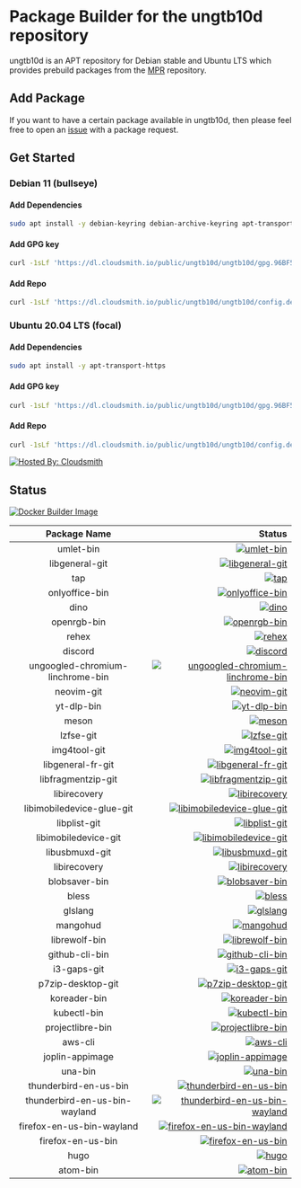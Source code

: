 # Package Builder for the ungtb10d repository

ungtb10d is an APT repository for Debian stable and Ubuntu LTS which provides prebuild packages from the [MPR](https://mpr.hunterwittenborn.com/) repository.

## Add Package

If you want to have a certain package available in ungtb10d, then please feel free to open an [issue](https://github.com/ungtb10d/old/issues) with a package request.

## Get Started
### Debian 11 (bullseye)
#### Add Dependencies
```bash
sudo apt install -y debian-keyring debian-archive-keyring apt-transport-https
```

#### Add GPG key
```bash
curl -1sLf 'https://dl.cloudsmith.io/public/ungtb10d/ungtb10d/gpg.96BF50280AB09218.key' | sudo apt-key add -
```

#### Add Repo
```bash
curl -1sLf 'https://dl.cloudsmith.io/public/ungtb10d/ungtb10d/config.deb.txt?distro=debian&codename=bullseye' | sudo tee /etc/apt/sources.list.d/ungtb10d.list
```

### Ubuntu 20.04 LTS (focal)
#### Add Dependencies
```bash
sudo apt install -y apt-transport-https
```

#### Add GPG key
```bash
curl -1sLf 'https://dl.cloudsmith.io/public/ungtb10d/ungtb10d/gpg.96BF50280AB09218.key' | sudo apt-key add -
```

#### Add Repo
```bash
curl -1sLf 'https://dl.cloudsmith.io/public/ungtb10d/ungtb10d/config.deb.txt?distro=ubuntu&codename=focal' | sudo tee /etc/apt/sources.list.d/ungtb10d.list
```

[![Hosted By: Cloudsmith](https://img.shields.io/badge/OSS%20hosting%20by-cloudsmith-blue?logo=cloudsmith&style=flat-square)](https://cloudsmith.com)

## Status

[![Docker Builder Image](https://github.com/ungtb10d/old/actions/workflows/!baseimages.yml/badge.svg)](https://github.com/ungtb10d/old/actions/workflows/!baseimages.yml)


| Package Name  |    Status     |
| :-----------: | ------------: |
|   umlet-bin   | [![umlet-bin](https://github.com/ungtb10d/old/actions/workflows/umlet-bin.yml/badge.svg)](https://github.com/ungtb10d/old/actions/workflows/umlet-bin.yml)  |
|   libgeneral-git   | [![libgeneral-git](https://github.com/ungtb10d/old/actions/workflows/libgeneral-git.yml/badge.svg)](https://github.com/ungtb10d/old/actions/workflows/libgeneral-git.yml)  |
|   tap   | [![tap](https://github.com/ungtb10d/old/actions/workflows/tap.yml/badge.svg)](https://github.com/ungtb10d/old/actions/workflows/tap.yml)  |
|   onlyoffice-bin   | [![onlyoffice-bin](https://github.com/ungtb10d/old/actions/workflows/onlyoffice-bin.yml/badge.svg)](https://github.com/ungtb10d/old/actions/workflows/onlyoffice-bin.yml)  |
|   dino   | [![dino](https://github.com/ungtb10d/old/actions/workflows/dino.yml/badge.svg)](https://github.com/ungtb10d/old/actions/workflows/dino.yml)  |
|   openrgb-bin   | [![openrgb-bin](https://github.com/ungtb10d/old/actions/workflows/openrgb-bin.yml/badge.svg)](https://github.com/ungtb10d/old/actions/workflows/openrgb-bin.yml)  |
|   rehex   | [![rehex](https://github.com/ungtb10d/old/actions/workflows/rehex.yml/badge.svg)](https://github.com/ungtb10d/old/actions/workflows/rehex.yml)  |
|   discord   | [![discord](https://github.com/ungtb10d/old/actions/workflows/discord.yml/badge.svg)](https://github.com/ungtb10d/old/actions/workflows/discord.yml)  |
|   ungoogled-chromium-linchrome-bin   | [![ungoogled-chromium-linchrome-bin](https://github.com/ungtb10d/old/actions/workflows/ungoogled-chromium-linchrome-bin.yml/badge.svg)](https://github.com/ungtb10d/old/actions/workflows/ungoogled-chromium-linchrome-bin.yml)  |
|   neovim-git   | [![neovim-git](https://github.com/ungtb10d/old/actions/workflows/neovim-git.yml/badge.svg)](https://github.com/ungtb10d/old/actions/workflows/neovim-git.yml)  |
|   yt-dlp-bin   | [![yt-dlp-bin](https://github.com/ungtb10d/old/actions/workflows/yt-dlp-bin.yml/badge.svg)](https://github.com/ungtb10d/old/actions/workflows/yt-dlp-bin.yml)  |
|   meson   | [![meson](https://github.com/ungtb10d/old/actions/workflows/meson.yml/badge.svg)](https://github.com/ungtb10d/old/actions/workflows/meson.yml)  |
|   lzfse-git   | [![lzfse-git](https://github.com/ungtb10d/old/actions/workflows/lzfse-git.yml/badge.svg)](https://github.com/ungtb10d/old/actions/workflows/lzfse-git.yml)  |
|   img4tool-git   | [![img4tool-git](https://github.com/ungtb10d/old/actions/workflows/img4tool-git.yml/badge.svg)](https://github.com/ungtb10d/old/actions/workflows/img4tool-git.yml)  |
|   libgeneral-fr-git   | [![libgeneral-fr-git](https://github.com/ungtb10d/old/actions/workflows/libgeneral-fr-git.yml/badge.svg)](https://github.com/ungtb10d/old/actions/workflows/libgeneral-fr-git.yml)  |
|   libfragmentzip-git   | [![libfragmentzip-git](https://github.com/ungtb10d/old/actions/workflows/libfragmentzip-git.yml/badge.svg)](https://github.com/ungtb10d/old/actions/workflows/libfragmentzip-git.yml)  |
|   libirecovery   | [![libirecovery](https://github.com/ungtb10d/old/actions/workflows/libirecovery.yml/badge.svg)](https://github.com/ungtb10d/old/actions/workflows/libirecovery.yml)  |
|   libimobiledevice-glue-git   | [![libimobiledevice-glue-git](https://github.com/ungtb10d/old/actions/workflows/libimobiledevice-glue-git.yml/badge.svg)](https://github.com/ungtb10d/old/actions/workflows/libimobiledevice-glue-git.yml)  |
|   libplist-git   | [![libplist-git](https://github.com/ungtb10d/old/actions/workflows/libplist-git.yml/badge.svg)](https://github.com/ungtb10d/old/actions/workflows/libplist-git.yml)  |
|   libimobiledevice-git   | [![libimobiledevice-git](https://github.com/ungtb10d/old/actions/workflows/libimobiledevice-git.yml/badge.svg)](https://github.com/ungtb10d/old/actions/workflows/libimobiledevice-git.yml)  |
|   libusbmuxd-git   | [![libusbmuxd-git](https://github.com/ungtb10d/old/actions/workflows/libusbmuxd-git.yml/badge.svg)](https://github.com/ungtb10d/old/actions/workflows/libusbmuxd-git.yml)  |
|   libirecovery   | [![libirecovery](https://github.com/ungtb10d/old/actions/workflows/libirecovery.yml/badge.svg)](https://github.com/ungtb10d/old/actions/workflows/libirecovery.yml)  |
|   blobsaver-bin   | [![blobsaver-bin](https://github.com/ungtb10d/old/actions/workflows/blobsaver-bin.yml/badge.svg)](https://github.com/ungtb10d/old/actions/workflows/blobsaver-bin.yml)  |
|   bless   | [![bless](https://github.com/ungtb10d/old/actions/workflows/bless.yml/badge.svg)](https://github.com/ungtb10d/old/actions/workflows/bless.yml)  |
|   glslang   | [![glslang](https://github.com/ungtb10d/old/actions/workflows/glslang.yml/badge.svg)](https://github.com/ungtb10d/old/actions/workflows/glslang.yml)  |
|   mangohud   | [![mangohud](https://github.com/ungtb10d/old/actions/workflows/mangohud.yml/badge.svg)](https://github.com/ungtb10d/old/actions/workflows/mangohud.yml)  |
|   librewolf-bin   | [![librewolf-bin](https://github.com/ungtb10d/old/actions/workflows/librewolf-bin.yml/badge.svg)](https://github.com/ungtb10d/old/actions/workflows/librewolf-bin.yml)  |
|   github-cli-bin   | [![github-cli-bin](https://github.com/ungtb10d/old/actions/workflows/github-cli-bin.yml/badge.svg)](https://github.com/ungtb10d/old/actions/workflows/github-cli-bin.yml)  |
|   i3-gaps-git   | [![i3-gaps-git](https://github.com/ungtb10d/old/actions/workflows/i3-gaps-git.yml/badge.svg)](https://github.com/ungtb10d/old/actions/workflows/i3-gaps-git.yml)  |
|   p7zip-desktop-git   | [![p7zip-desktop-git](https://github.com/ungtb10d/old/actions/workflows/p7zip-desktop-git.yml/badge.svg)](https://github.com/ungtb10d/old/actions/workflows/p7zip-desktop-git.yml)  |
|   koreader-bin   | [![koreader-bin](https://github.com/ungtb10d/old/actions/workflows/koreader-bin.yml/badge.svg)](https://github.com/ungtb10d/old/actions/workflows/koreader-bin.yml)  |
|   kubectl-bin   | [![kubectl-bin](https://github.com/ungtb10d/old/actions/workflows/kubectl-bin.yml/badge.svg)](https://github.com/ungtb10d/old/actions/workflows/kubectl-bin.yml)  |
|   projectlibre-bin   | [![projectlibre-bin](https://github.com/ungtb10d/old/actions/workflows/projectlibre-bin.yml/badge.svg)](https://github.com/ungtb10d/old/actions/workflows/projectlibre-bin.yml)  |
|   aws-cli   | [![aws-cli](https://github.com/ungtb10d/old/actions/workflows/aws-cli.yml/badge.svg)](https://github.com/ungtb10d/old/actions/workflows/aws-cli.yml)  |
|   joplin-appimage   | [![joplin-appimage](https://github.com/ungtb10d/old/actions/workflows/joplin-appimage.yml/badge.svg)](https://github.com/ungtb10d/old/actions/workflows/joplin-appimage.yml)  |
|   una-bin   | [![una-bin](https://github.com/ungtb10d/old/actions/workflows/una-bin.yml/badge.svg)](https://github.com/ungtb10d/old/actions/workflows/una-bin.yml)  |
|   thunderbird-en-us-bin   | [![thunderbird-en-us-bin](https://github.com/ungtb10d/old/actions/workflows/thunderbird-en-us-bin.yml/badge.svg)](https://github.com/ungtb10d/old/actions/workflows/thunderbird-en-us-bin.yml)  |
|   thunderbird-en-us-bin-wayland   | [![thunderbird-en-us-bin-wayland](https://github.com/ungtb10d/old/actions/workflows/thunderbird-en-us-bin-wayland.yml/badge.svg)](https://github.com/ungtb10d/old/actions/workflows/thunderbird-en-us-bin-wayland.yml)  |
|   firefox-en-us-bin-wayland   | [![firefox-en-us-bin-wayland](https://github.com/ungtb10d/old/actions/workflows/firefox-en-us-bin-wayland.yml/badge.svg)](https://github.com/ungtb10d/old/actions/workflows/firefox-en-us-bin-wayland.yml)  |
|   firefox-en-us-bin   | [![firefox-en-us-bin](https://github.com/ungtb10d/old/actions/workflows/firefox-en-us-bin.yml/badge.svg)](https://github.com/ungtb10d/old/actions/workflows/firefox-en-us-bin.yml)  |
|   hugo   | [![hugo](https://github.com/ungtb10d/old/actions/workflows/hugo.yml/badge.svg)](https://github.com/ungtb10d/old/actions/workflows/hugo.yml)  |
|   atom-bin   | [![atom-bin](https://github.com/ungtb10d/old/actions/workflows/atom-bin.yml/badge.svg)](https://github.com/ungtb10d/old/actions/workflows/atom-bin.yml)  |
